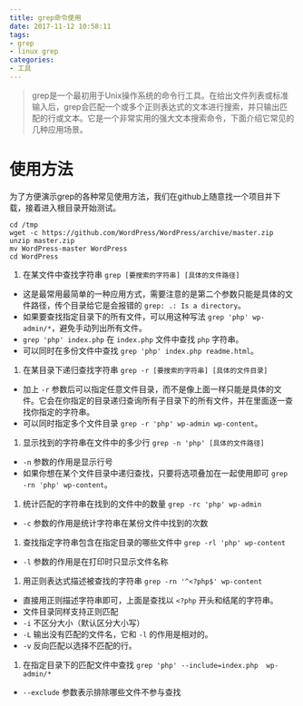 ```yaml
---
title: grep命令使用
date: 2017-11-12 10:58:11
tags:
- grep
- linux grep
categories:
- 工具
---
```


> grep是一个最初用于Unix操作系统的命令行工具。在给出文件列表或标准输入后，grep会匹配一个或多个正则表达式的文本进行搜索，并只输出匹配的行或文本。它是一个非常实用的强大文本搜索命令，下面介绍它常见的几种应用场景。

# 使用方法

为了方便演示grep的各种常见使用方法，我们在github上随意找一个项目并下载，接着进入根目录开始测试。

```shell
cd /tmp
wget -c https://github.com/WordPress/WordPress/archive/master.zip
unzip master.zip
mv WordPress-master WordPress
cd WordPress
```
<!-- more -->
1. 在某文件中查找字符串 `grep [要搜索的字符串] [具体的文件路径]`
  * 这是最常用最简单的一种应用方式，需要注意的是第二个参数只能是具体的文件路径，传个目录给它是会报错的 `grep: .: Is a directory`。
  * 如果要查找指定目录下的所有文件，可以用这种写法 `grep 'php' wp-admin/*`，避免手动列出所有文件。
  * `grep 'php' index.php` 在 `index.php` 文件中查找 `php` 字符串。
  * 可以同时在多份文件中查找 `grep 'php' index.php readme.html`。
1. 在某目录下递归查找字符串 `grep -r [要搜索的字符串] [具体的文件目录]`
  * 加上 `-r` 参数后可以指定任意文件目录，而不是像上面一样只能是具体的文件。它会在你指定的目录递归查询所有子目录下的所有文件，并在里面逐一查找你指定的字符串。
  * 可以同时指定多个文件目录 `grep -r 'php' wp-admin wp-content`。
1. 显示找到的字符串在文件中的多少行 `grep -n 'php' [具体的文件路径]`
  * `-n` 参数的作用是显示行号
  * 如果你想在某个文件目录中递归查找，只要将选项叠加在一起使用即可 `grep -rn 'php' wp-content`。
1. 统计匹配的字符串在找到的文件中的数量 `grep -rc 'php' wp-admin`
  * `-c` 参数的作用是统计字符串在某份文件中找到的次数
1. 查找指定字符串包含在指定目录的哪些文件中 `grep -rl 'php' wp-content`
  * `-l` 参数的作用是在打印时只显示文件名称
1. 用正则表达式描述被查找的字符串 `grep -rn '^<?php$' wp-content`
  * 直接用正则描述字符串即可，上面是查找以 `<?php` 开头和结尾的字符串。
  * 文件目录同样支持正则匹配
  * `-i` 不区分大小（默认区分大小写）
  * `-L` 输出没有匹配的文件名，它和 `-l` 的作用是相对的。
  * `-v` 反向匹配以选择不匹配的行。
1. 在指定目录下的匹配文件中查找 `grep 'php' --include=index.php  wp-admin/*`
  * `--exclude` 参数表示排除哪些文件不参与查找

